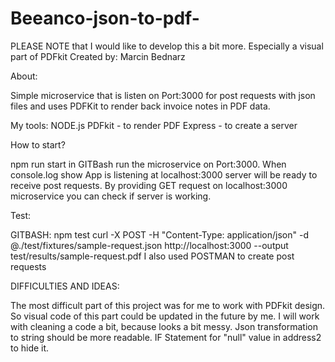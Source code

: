 # Beeanco-json-to-pdf-
PLEASE NOTE that I would like to develop this a bit more. Especially a visual part of PDFkit
Created by: Marcin Bednarz

About: 

Simple microservice that is listen on Port:3000 for post requests with json files and uses PDFKit to render back invoice notes in PDF data. 

My tools: 
NODE.js 
PDFkit - to render PDF 
Express - to create a server

How to start?

npm run start in GITBash run the microservice on Port:3000.
When console.log show App is listening at localhost:3000 server will be ready to receive post requests. By providing GET request on localhost:3000 microservice you can check if server is working.

Test: 

GITBASH: 
npm test curl -X POST -H "Content-Type: application/json" -d @./test/fixtures/sample-request.json http://localhost:3000 --output test/results/sample-request.pdf
I also used POSTMAN to create post requests

DIFFICULTIES AND IDEAS:

The most difficult part of this project was for me to work with PDFkit design. So visual code of this part could be updated in the future by me.
I will work with cleaning a code a bit, because looks a bit messy. Json transformation to string should be more readable.
IF Statement for "null" value in address2 to hide it.
